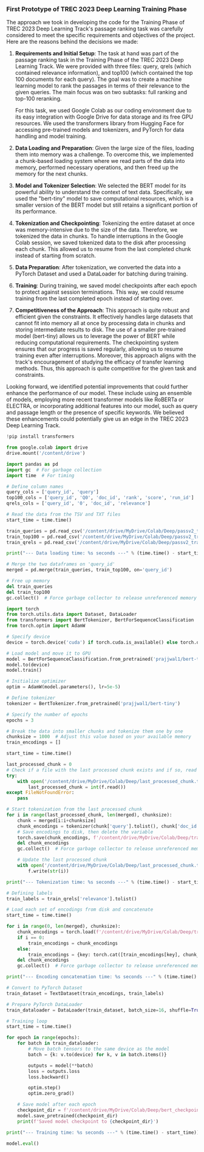 ### First Prototype of TREC 2023 Deep Learning Training Phase

The approach we took in developing the code for the Training Phase of TREC 2023 Deep Learning Track's passage ranking task was carefully 
considered to meet the specific requirements and objectives of the project. Here are the reasons behind the decisions we made:

1. **Requirements and Initial Setup**: The task at hand was part of the passage ranking task in the Training Phase of the TREC 2023 Deep Learning Track. We were provided with three files: query, qrels (which contained relevance information), and top100 (which contained the top 100 documents for each query). The goal was to create a machine learning model to rank the passages in terms of their relevance to the given queries. The main focus was on two subtasks: full ranking and top-100 reranking. 

   For this task, we used Google Colab as our coding environment due to its easy integration with Google Drive for data storage and its free GPU resources. We used the transformers library from Hugging Face for accessing pre-trained models and tokenizers, and PyTorch for data handling and model training. 

2. **Data Loading and Preparation**: Given the large size of the files, loading them into memory was a challenge. To overcome this, we implemented a chunk-based loading system where we read parts of the data into memory, performed necessary operations, and then freed up the memory for the next chunks.

3. **Model and Tokenizer Selection**: We selected the BERT model for its powerful ability to understand the context of text data. Specifically, we used the "bert-tiny" model to save computational resources, which is a smaller version of the BERT model but still retains a significant portion of its performance.

4. **Tokenization and Checkpointing**: Tokenizing the entire dataset at once was memory-intensive due to the size of the data. Therefore, we tokenized the data in chunks. To handle interruptions in the Google Colab session, we saved tokenized data to the disk after processing each chunk. This allowed us to resume from the last completed chunk instead of starting from scratch.

5. **Data Preparation**: After tokenization, we converted the data into a PyTorch Dataset and used a DataLoader for batching during training.

6. **Training**: During training, we saved model checkpoints after each epoch to protect against session terminations. This way, we could resume training from the last completed epoch instead of starting over.

7. **Competitiveness of the Approach**: This approach is quite robust and efficient given the constraints. It effectively handles large datasets that cannot fit into memory all at once by processing data in chunks and storing intermediate results to disk. The use of a smaller pre-trained model (bert-tiny) allows us to leverage the power of BERT while reducing computational requirements. The checkpointing system ensures that our progress is saved regularly, allowing us to resume training even after interruptions. Moreover, this approach aligns with the track's encouragement of studying the efficacy of transfer learning methods. Thus, this approach is quite competitive for the given task and constraints.

Looking forward, we identified potential improvements that could further enhance the performance of our model. 
These include using an ensemble of models, employing more recent transformer models like RoBERTa or ELECTRA, or 
incorporating additional features into our model, such as query and passage length or the presence of specific keywords. 
We believed these enhancements could potentially give us an edge in the TREC 2023 Deep Learning Track.

```Python
!pip install transformers

from google.colab import drive
drive.mount('/content/drive')

import pandas as pd
import gc  # For garbage collection
import time  # For timing

# Define column names
query_cols = ['query_id', 'query']
top100_cols = ['query_id', 'Q0', 'doc_id', 'rank', 'score', 'run_id']
qrels_cols = ['query_id', '0', 'doc_id', 'relevance']

# Read the data from the TSV and TXT files
start_time = time.time()

train_queries = pd.read_csv('/content/drive/MyDrive/Colab/Deep/passv2_train_queries.tsv', sep='\t', names=query_cols, header=None)
train_top100 = pd.read_csv('/content/drive/MyDrive/Colab/Deep/passv2_train_top100.txt', sep=' ', names=top100_cols, header=None)
train_qrels = pd.read_csv('/content/drive/MyDrive/Colab/Deep/passv2_train_qrels.tsv', sep='\t', names=qrels_cols, header=None)

print("--- Data loading time: %s seconds ---" % (time.time() - start_time))

# Merge the two dataframes on 'query_id'
merged = pd.merge(train_queries, train_top100, on='query_id')

# Free up memory
del train_queries
del train_top100
gc.collect()  # Force garbage collector to release unreferenced memory

import torch
from torch.utils.data import Dataset, DataLoader
from transformers import BertTokenizer, BertForSequenceClassification
from torch.optim import AdamW  

# Specify device
device = torch.device('cuda') if torch.cuda.is_available() else torch.device('cpu')

# Load model and move it to GPU
model = BertForSequenceClassification.from_pretrained('prajjwal1/bert-tiny')
model.to(device)
model.train()

# Initialize optimizer
optim = AdamW(model.parameters(), lr=5e-5)

# Define tokenizer
tokenizer = BertTokenizer.from_pretrained('prajjwal1/bert-tiny')

# Specify the number of epochs
epochs = 3

# Break the data into smaller chunks and tokenize them one by one
chunksize = 1000  # Adjust this value based on your available memory
train_encodings = []

start_time = time.time()

last_processed_chunk = 0
# Check if a file with the last processed chunk exists and if so, read the value
try:
    with open('/content/drive/MyDrive/Colab/Deep/last_processed_chunk.txt', 'r') as f:
        last_processed_chunk = int(f.read())
except FileNotFoundError:
    pass

# Start tokenization from the last processed chunk
for i in range(last_processed_chunk, len(merged), chunksize):
    chunk = merged[i:i+chunksize]
    chunk_encodings = tokenizer(chunk['query'].tolist(), chunk['doc_id'].tolist(), truncation=True, padding=True, max_length=512)
    # Save encodings to disk, then delete the variable
    torch.save(chunk_encodings, f'/content/drive/MyDrive/Colab/Deep/train_encodings_{i}.pt')
    del chunk_encodings
    gc.collect()  # Force garbage collector to release unreferenced memory

    # Update the last processed chunk
    with open('/content/drive/MyDrive/Colab/Deep/last_processed_chunk.txt', 'w') as f:
        f.write(str(i))

print("--- Tokenization time: %s seconds ---" % (time.time() - start_time))

# Defining labels 
train_labels = train_qrels['relevance'].tolist()

# Load each set of encodings from disk and concatenate
start_time = time.time()

for i in range(0, len(merged), chunksize):
    chunk_encodings = torch.load(f'/content/drive/MyDrive/Colab/Deep/train_encodings_{i}.pt')
    if i == 0:
        train_encodings = chunk_encodings
    else:
        train_encodings = {key: torch.cat([train_encodings[key], chunk_encodings[key]]) for key in train_encodings}
    del chunk_encodings
    gc.collect()  # Force garbage collector to release unreferenced memory

print("--- Encoding concatenation time: %s seconds ---" % (time.time() - start_time))

# Convert to PyTorch Dataset
train_dataset = TextDataset(train_encodings, train_labels)

# Prepare PyTorch DataLoader
train_dataloader = DataLoader(train_dataset, batch_size=16, shuffle=True)

# Training loop
start_time = time.time()

for epoch in range(epochs):
    for batch in train_dataloader:
        # Move batch tensors to the same device as the model
        batch = {k: v.to(device) for k, v in batch.items()}

        outputs = model(**batch)
        loss = outputs.loss
        loss.backward()

        optim.step()
        optim.zero_grad()

    # Save model after each epoch
    checkpoint_dir = f'/content/drive/MyDrive/Colab/Deep/bert_checkpoints/epoch_{epoch}'
    model.save_pretrained(checkpoint_dir)
    print(f'Saved model checkpoint to {checkpoint_dir}')

print("--- Training time: %s seconds ---" % (time.time() - start_time))

model.eval()
```

